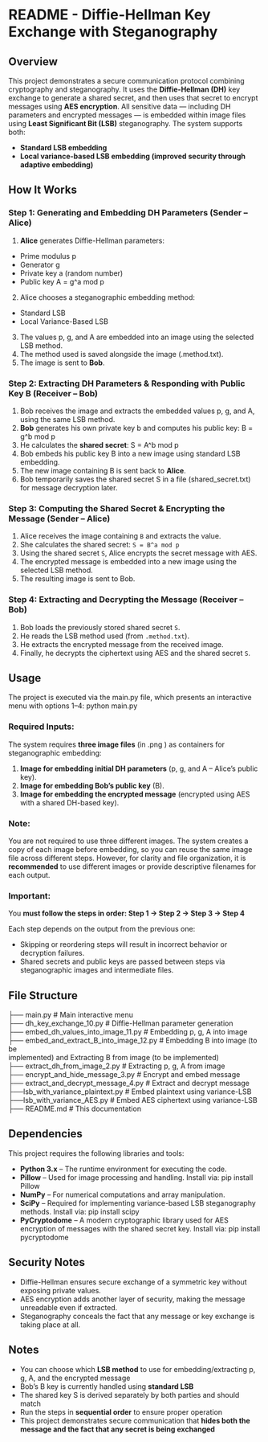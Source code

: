 # README - Diffie-Hellman Key Exchange with Steganography

## Overview
This project demonstrates a secure communication protocol combining cryptography and
steganography. It uses the **Diffie-Hellman (DH)** key exchange to generate a shared secret,
and then uses that secret to encrypt messages using **AES encryption**.
All sensitive data — including DH parameters and encrypted messages — is embedded
within image files using **Least Significant Bit (LSB)** steganography.
The system supports both:
- **Standard LSB embedding**
- **Local variance-based LSB embedding (improved security through adaptive
embedding)**
## How It Works
### Step 1: Generating and Embedding DH Parameters (Sender – Alice)
1. **Alice** generates Diffie-Hellman parameters:
- Prime modulus p
- Generator g
- Private key a (random number)
- Public key A = g^a mod p
2. Alice chooses a steganographic embedding method:
- Standard LSB
- Local Variance-Based LSB
3. The values p, g, and A are embedded into an image using the selected LSB method.
4. The method used is saved alongside the image (.method.txt).
5. The image is sent to **Bob**.
### Step 2: Extracting DH Parameters & Responding with Public Key B (Receiver – Bob)
1. Bob receives the image and extracts the embedded values p, g, and A, using the
same LSB method.
2. **Bob** generates his own private key b and computes his public key: B = g^b mod p
3. He calculates the **shared secret**: S = A^b mod p
4. Bob embeds his public key B into a new image using standard LSB embedding.
5. The new image containing B is sent back to **Alice**.
6. Bob temporarily saves the shared secret S in a file (shared_secret.txt) for message
decryption later.
### Step 3: Computing the Shared Secret & Encrypting the Message (Sender – Alice)
1. Alice receives the image containing `B` and extracts the value.
2. She calculates the shared secret: `S = B^a mod p`
3. Using the shared secret `S`, Alice encrypts the secret message with AES.
4. The encrypted message is embedded into a new image using the selected LSB
method.
5. The resulting image is sent to Bob.
### Step 4: Extracting and Decrypting the Message (Receiver – Bob)
1. Bob loads the previously stored shared secret `S`.
2. He reads the LSB method used (from `.method.txt`).
3. He extracts the encrypted message from the received image.
4. Finally, he decrypts the ciphertext using AES and the shared secret `S`.
## Usage
The project is executed via the main.py file, which presents an interactive menu with
options 1–4:
python main.py
### Required Inputs:
The system requires **three image files** (in .png ) as containers for
steganographic embedding:
1. **Image for embedding initial DH parameters** (p, g, and A – Alice’s public key).
2. **Image for embedding Bob’s public key** (B).
3. **Image for embedding the encrypted message** (encrypted using AES with a shared
DH-based key).
### Note:
You are not required to use three different images.
The system creates a copy of each image before embedding, so you can reuse the
same image file across different steps.
However, for clarity and file organization, it is **recommended** to use different images
or provide descriptive filenames for each output.
### Important:
You **must follow the steps in order:
Step 1 → Step 2 → Step 3 → Step 4**

Each step depends on the output from the previous one:
- Skipping or reordering steps will result in incorrect behavior or decryption failures.
- Shared secrets and public keys are passed between steps via steganographic
images and intermediate files.
## File Structure
├── main.py # Main interactive menu<br>
├── dh_key_exchange_10.py # Diffie-Hellman parameter generation<br>
├── embed_dh_values_into_image_11.py # Embedding p, g, A into image<br>
├── embed_and_extract_B_into_image_12.py # Embedding B into image (to be<br>
implemented) and Extracting B from image (to be implemented)<br>
├── extract_dh_from_image_2.py # Extracting p, g, A from image<br>
├── encrypt_and_hide_message_3.py # Encrypt and embed message<br>
├── extract_and_decrypt_message_4.py # Extract and decrypt message<br>
├──lsb_with_variance_plaintext.py # Embed plaintext using variance-LSB<br>
├──lsb_with_variance_AES.py # Embed AES ciphertext using variance-LSB<br>
├── README.md # This documentation<br>
## Dependencies
This project requires the following libraries and tools:
- **Python 3.x** – The runtime environment for executing the code.
- **Pillow** – Used for image processing and handling.
Install via: pip install Pillow
- **NumPy** – For numerical computations and array manipulation.
- **SciPy** – Required for implementing variance-based LSB steganography methods.
Install via: pip install scipy
- **PyCryptodome** – A modern cryptographic library used for AES encryption of
messages with the shared secret key.
Install via: pip install pycryptodome
## Security Notes
- Diffie-Hellman ensures secure exchange of a symmetric key without exposing
private values.
- AES encryption adds another layer of security, making the message unreadable even
if extracted.
- Steganography conceals the fact that any message or key exchange is taking place
at all.
## Notes
- You can choose which **LSB method** to use for embedding/extracting p, g, A, and the
encrypted message
- Bob’s B key is currently handled using **standard LSB**
- The shared key S is derived separately by both parties and should match
- Run the steps in **sequential order** to ensure proper operation
- This project demonstrates secure communication that **hides both the message and
the fact that any secret is being exchanged**
